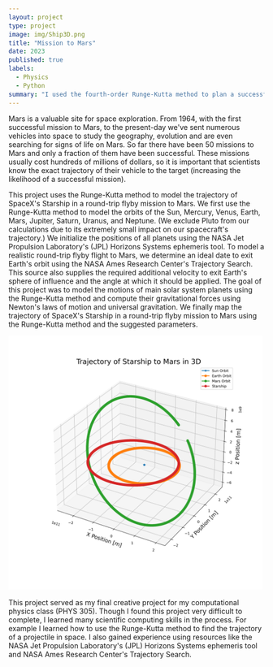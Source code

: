 ```yaml
---
layout: project
type: project
image: img/Ship3D.png
title: "Mission to Mars"
date: 2023
published: true
labels:
  - Physics
  - Python
summary: "I used the fourth-order Runge-Kutta method to plan a successful round trip flyby mission to Mars using Space X's Starship spacecraft."
---
```

Mars is a valuable site for space exploration. From 1964, with the first successful mission to Mars, 
to the present-day we've sent numerous vehicles into space to study the geography, evolution and are even 
searching for signs of life on Mars. So far there have been 50 missions to Mars and only a fraction of them 
have been successful. These missions usually cost hundreds of millions of dollars, so it is important that 
scientists know the exact trajectory of their vehicle to the target (increasing the likelihood of a successful 
mission).

This project uses the Runge-Kutta method to model the trajectory of SpaceX's Starship in a round-trip 
flyby mission to Mars. We first use the Runge-Kutta method to model the orbits of the Sun, Mercury, Venus, Earth, 
Mars, Jupiter, Saturn, Uranus, and Neptune. (We exclude Pluto from our calculations due to its extremely small 
impact on our spacecraft's trajectory.) We initialize the positions of all planets using the NASA Jet Propulsion 
Laboratory's (JPL) Horizons Systems ephemeris tool. To model a realistic round-trip flyby flight 
to Mars, we determine an ideal date to exit Earth's orbit using the NASA Ames Research Center's Trajectory 
Search. This source also supplies the required additional velocity to exit Earth's sphere of 
influence and the angle at which it should be applied. The goal of this project was to model the motions 
of main solar system planets using the Runge-Kutta method and compute their gravitational forces using Newton's 
laws of motion and universal gravitation. We finally map the trajectory of SpaceX's Starship in a round-trip flyby
mission to Mars using the Runge-Kutta method and the suggested parameters. 

<img class="text-center p-4" width="500px"  src="../img/Ship3D.png">

This project served as my final creative project for my computational physics class (PHYS 305). Though I found this project very difficult to complete, I learned many scientific computing skills in the process. For example I learned how to use the Runge-Kutta method to find the trajectory of a projectile in space. I also gained experience using resources like the NASA Jet Propulsion Laboratory's (JPL) Horizons Systems ephemeris tool and NASA Ames Research Center's Trajectory Search.

